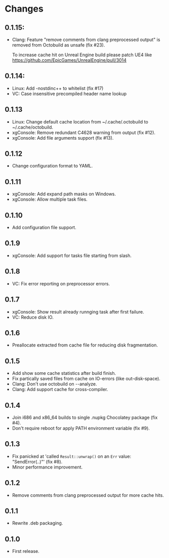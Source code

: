 # Changes

## 0.1.15:

 * Clang: Feature "remove comments from clang preprocessed output" is removed
   from Octobuild as unsafe (fix #23).

   To increase cache hit on Unreal Engine build please patch UE4
   like https://github.com/EpicGames/UnrealEngine/pull/3014

## 0.1.14:

 * Linux: Add -nostdinc++ to whitelist (fix #17)
 * VC: Case insensitive precompiled header name lookup

## 0.1.13

 * Linux: Change default cache location from ~/.cache/.octobuild to ~/.cache/octobuild.
 * xgConsole: Remove redundant C4628 warning from output (fix #12).
 * xgConsole: Add file arguments support (fix #13).

## 0.1.12

 * Change configuration format to YAML.

## 0.1.11

 * xgConsole: Add expand path masks on Windows.
 * xgConsole: Allow multiple task files.

## 0.1.10

 * Add configuration file support.

## 0.1.9

 * xgConsole: Add support for tasks file starting from slash.

## 0.1.8

 * VC: Fix error reporting on preprocessor errors.

## 0.1.7

 * xgConsole: Show result already runnging task after first failure.
 * VC: Reduce disk IO.

## 0.1.6

 * Preallocate extracted from cache file for reducing disk fragmentation.

## 0.1.5

 * Add show some cache statistics after build finish.
 * Fix partically saved files from cache on IO-errors (like out-disk-space).
 * Clang: Don't use octobuild on --analyze.
 * Clang: Add support cache for cross-compiler.

## 0.1.4

 * Join i686 and x86_64 builds to single .nupkg Chocolatey package (fix #4).
 * Don't require reboot for apply PATH environment variable (fix #9).

## 0.1.3

 * Fix panicked at 'called `Result::unwrap()` on an `Err` value: "SendError(..)"' (fix #8).
 * Minor performance improvement.

## 0.1.2

 * Remove comments from clang preprocessed output for more cache hits.

## 0.1.1

 * Rewrite .deb packaging.

## 0.1.0

 * First release.
